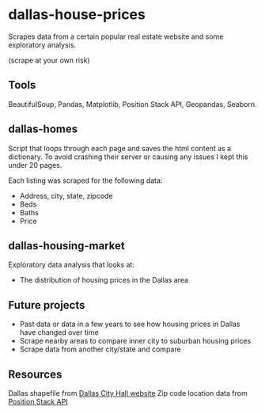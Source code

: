 # dallas-house-prices
Scrapes data from a certain popular real estate website and some exploratory analysis.

(scrape at your own risk)

## Tools
BeautifulSoup, Pandas, Matplotlib, Position Stack API, Geopandas, Seaborn.

## dallas-homes
Script that loops through each page and saves the html content as a dictionary. To avoid crashing their server or causing any issues I kept this under 20 pages. 

Each listing was scraped for the following data:
* Address, city, state, zipcode
* Beds
* Baths
* Price 

## dallas-housing-market
Exploratory data analysis that looks at: 
* The distribution of housing prices in the Dallas area 

## Future projects
* Past data or data in a few years to see how housing prices in Dallas have changed over time 
* Scrape nearby areas to compare inner city to suburban housing prices
* Scrape data from another city/state and compare 

## Resources
Dallas shapefile from [Dallas City Hall website](https://gis.dallascityhall.com/shapefileDownload.aspx)
Zip code location data from [Position Stack API](https://positionstack.com/documentation)